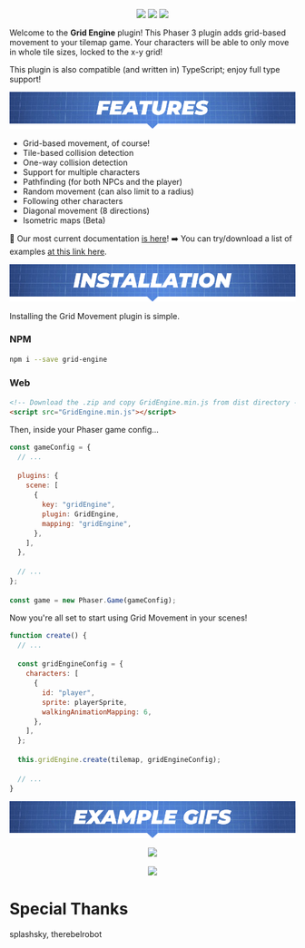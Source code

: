 <p align="center">
    <img src="https://img.shields.io/github/v/release/Annoraaq/grid-engine?style=for-the-badge&color=brightgreen">
    <img src="https://img.shields.io/github/stars/Annoraaq/grid-engine?style=for-the-badge&color=yellow">
    <img src="https://img.shields.io/badge/made%20with-TypeScript-blue?style=for-the-badge">
</p>

Welcome to the **Grid Engine** plugin! This Phaser 3 plugin adds grid-based movement to your tilemap game. Your characters will be able to only move in whole tile sizes, locked to the x-y grid!

This plugin is also compatible (and written in) TypeScript; enjoy full type support!

<p align="center">
    <img src="https://github.com/Annoraaq/grid-engine/blob/master/images/features-label.png" alt="Features" />
</p>

- Grid-based movement, of course!
- Tile-based collision detection
- One-way collision detection
- Support for multiple characters
- Pathfinding (for both NPCs and the player)
- Random movement (can also limit to a radius)
- Following other characters
- Diagonal movement (8 directions)
- Isometric maps (Beta)

📖 Our most current documentation [is here](https://annoraaq.github.io/grid-engine/)!
➡️ You can try/download a list of examples [at this link here](https://annoraaq.github.io/grid-engine/examples/).

<p align="center">
    <img src="https://github.com/Annoraaq/grid-engine/blob/master/images/installation-label.png" alt="Installation" />
</p>

Installing the Grid Movement plugin is simple.

### NPM

```bash
npm i --save grid-engine
```

### Web

```html
<!-- Download the .zip and copy GridEngine.min.js from dist directory -->
<script src="GridEngine.min.js"></script>
```

Then, inside your Phaser game config...

```javascript
const gameConfig = {
  // ...

  plugins: {
    scene: [
      {
        key: "gridEngine",
        plugin: GridEngine,
        mapping: "gridEngine",
      },
    ],
  },

  // ...
};

const game = new Phaser.Game(gameConfig);
```

Now you're all set to start using Grid Movement in your scenes!

```javascript
function create() {
  // ...

  const gridEngineConfig = {
    characters: [
      {
        id: "player",
        sprite: playerSprite,
        walkingAnimationMapping: 6,
      },
    ],
  };

  this.gridEngine.create(tilemap, gridEngineConfig);

  // ...
}
```

<p align="center">
    <img src="https://github.com/Annoraaq/grid-engine/blob/master/images/gifs-label.png" alt="Example GIFs" />
</p>
<p align="center">
    <img src="https://github.com/Annoraaq/grid-engine/raw/master/images/movement.gif" />
</p>

<p align="center">
    <img src="https://github.com/Annoraaq/grid-engine/raw/master/images/radius-movement.gif" />
</p>

# Special Thanks

splashsky, therebelrobot
